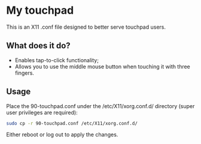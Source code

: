 # My touchpad

This is an X11 .conf file designed to better serve touchpad users.

## What does it do?

- Enables tap-to-click functionality;
- Allows you to use the middle mouse button when touching it with three fingers.

## Usage

Place the 90-touchpad.conf under the /etc/X11/xorg.conf.d/ directory (super user privileges are required):

```sh
sudo cp -r 90-touchpad.conf /etc/X11/xorg.conf.d/
```

Either reboot or log out to apply the changes.
